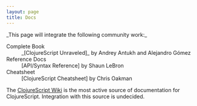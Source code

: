 ```yaml
---
layout: page
title: Docs
---
```


 <div class="post-meta">
_This page will integrate the following community work:_
</div>

 <dl>
<dt>Complete Book</dt>
<dd>_[ClojureScript Unraveled]_ by Andrey Antukh and Alejandro Gómez</dd>

<dt>Reference Docs</dt>
<dd>[API/Syntax Reference] by Shaun LeBron</dd>

<dt>Cheatsheet</dt>
<dd>[ClojureScript Cheatsheet] by Chris Oakman</dd>

</dl>

The [ClojureScript Wiki] is the most active source of documentation for
ClojureScript.  Integration with this source is undecided.

[ClojureScript Unraveled]:https://leanpub.com/clojurescript-unraveled
[API/Syntax Reference]:https://github.com/cljsinfo/cljs-api-docs/blob/catalog/INDEX.md
[ClojureScript Cheatsheet]:http://cljs.info/cheatsheet/
[ClojureScript Wiki]:https://github.com/clojure/clojurescript/wiki
